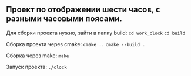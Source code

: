 ## Проект по отображении шести часов, с разными часовыми поясами.

Для сборки проекта нужно, зайти в папку build:
`cd work_clock`
`cd build`

Сборка проекта через cmake:
`cmake ..`
`cmake --build .`

Сборка через make:
`make`

Запуск проекта:
`./clock`
